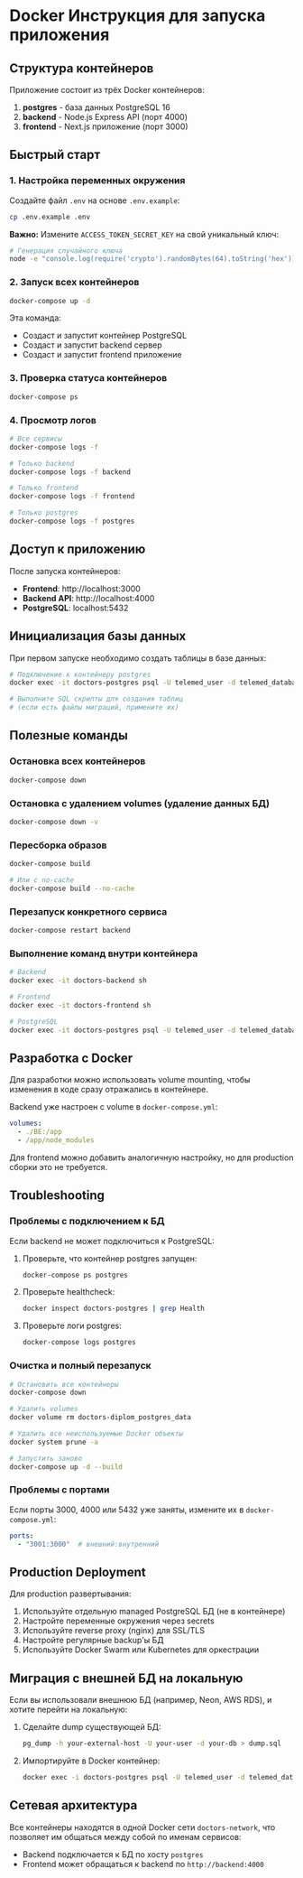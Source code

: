 # Docker Инструкция для запуска приложения

## Структура контейнеров

Приложение состоит из трёх Docker контейнеров:

1. **postgres** - база данных PostgreSQL 16
2. **backend** - Node.js Express API (порт 4000)
3. **frontend** - Next.js приложение (порт 3000)

## Быстрый старт

### 1. Настройка переменных окружения

Создайте файл `.env` на основе `.env.example`:

```bash
cp .env.example .env
```

**Важно:** Измените `ACCESS_TOKEN_SECRET_KEY` на свой уникальный ключ:

```bash
# Генерация случайного ключа
node -e "console.log(require('crypto').randomBytes(64).toString('hex'))"
```

### 2. Запуск всех контейнеров

```bash
docker-compose up -d
```

Эта команда:
- Создаст и запустит контейнер PostgreSQL
- Создаст и запустит backend сервер
- Создаст и запустит frontend приложение

### 3. Проверка статуса контейнеров

```bash
docker-compose ps
```

### 4. Просмотр логов

```bash
# Все сервисы
docker-compose logs -f

# Только backend
docker-compose logs -f backend

# Только frontend
docker-compose logs -f frontend

# Только postgres
docker-compose logs -f postgres
```

## Доступ к приложению

После запуска контейнеров:

- **Frontend**: http://localhost:3000
- **Backend API**: http://localhost:4000
- **PostgreSQL**: localhost:5432

## Инициализация базы данных

При первом запуске необходимо создать таблицы в базе данных:

```bash
# Подключение к контейнеру postgres
docker exec -it doctors-postgres psql -U telemed_user -d telemed_database

# Выполните SQL скрипты для создания таблиц
# (если есть файлы миграций, примените их)
```

## Полезные команды

### Остановка всех контейнеров

```bash
docker-compose down
```

### Остановка с удалением volumes (удаление данных БД)

```bash
docker-compose down -v
```

### Пересборка образов

```bash
docker-compose build

# Или с no-cache
docker-compose build --no-cache
```

### Перезапуск конкретного сервиса

```bash
docker-compose restart backend
```

### Выполнение команд внутри контейнера

```bash
# Backend
docker exec -it doctors-backend sh

# Frontend
docker exec -it doctors-frontend sh

# PostgreSQL
docker exec -it doctors-postgres psql -U telemed_user -d telemed_database
```

## Разработка с Docker

Для разработки можно использовать volume mounting, чтобы изменения в коде сразу отражались в контейнере.

Backend уже настроен с volume в `docker-compose.yml`:

```yaml
volumes:
  - ./BE:/app
  - /app/node_modules
```

Для frontend можно добавить аналогичную настройку, но для production сборки это не требуется.

## Troubleshooting

### Проблемы с подключением к БД

Если backend не может подключиться к PostgreSQL:

1. Проверьте, что контейнер postgres запущен:
   ```bash
   docker-compose ps postgres
   ```

2. Проверьте healthcheck:
   ```bash
   docker inspect doctors-postgres | grep Health
   ```

3. Проверьте логи postgres:
   ```bash
   docker-compose logs postgres
   ```

### Очистка и полный перезапуск

```bash
# Остановить все контейнеры
docker-compose down

# Удалить volumes
docker volume rm doctors-diplom_postgres_data

# Удалить все неиспользуемые Docker объекты
docker system prune -a

# Запустить заново
docker-compose up -d --build
```

### Проблемы с портами

Если порты 3000, 4000 или 5432 уже заняты, измените их в `docker-compose.yml`:

```yaml
ports:
  - "3001:3000"  # внешний:внутренний
```

## Production Deployment

Для production развертывания:

1. Используйте отдельную managed PostgreSQL БД (не в контейнере)
2. Настройте переменные окружения через secrets
3. Используйте reverse proxy (nginx) для SSL/TLS
4. Настройте регулярные backup'ы БД
5. Используйте Docker Swarm или Kubernetes для оркестрации

## Миграция с внешней БД на локальную

Если вы использовали внешнюю БД (например, Neon, AWS RDS), и хотите перейти на локальную:

1. Сделайте dump существующей БД:
   ```bash
   pg_dump -h your-external-host -U your-user -d your-db > dump.sql
   ```

2. Импортируйте в Docker контейнер:
   ```bash
   docker exec -i doctors-postgres psql -U telemed_user -d telemed_database < dump.sql
   ```

## Сетевая архитектура

Все контейнеры находятся в одной Docker сети `doctors-network`, что позволяет им общаться между собой по именам сервисов:

- Backend подключается к БД по хосту `postgres`
- Frontend может обращаться к backend по `http://backend:4000`
